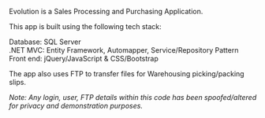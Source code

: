 Evolution is a Sales Processing and Purchasing Application.


This app is built using the following tech stack:

Database:   SQL Server <br />
.NET MVC:    Entity Framework, Automapper, Service/Repository Pattern <br />
Front end:  jQuery/JavaScript & CSS/Bootstrap <br />


The app also uses FTP to transfer files for Warehousing picking/packing slips.


<i>Note: Any login, user, FTP details within this code has been spoofed/altered for privacy and demonstration purposes.</i>
